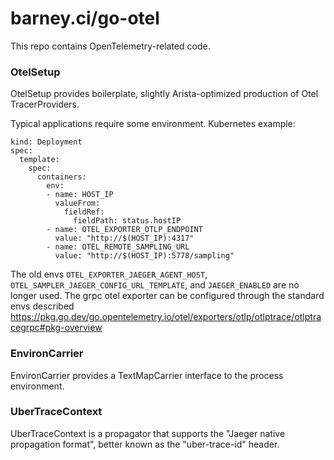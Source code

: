 # barney.ci/go-otel

This repo contains OpenTelemetry-related code.

### OtelSetup

OtelSetup provides boilerplate, slightly Arista-optimized production of Otel TracerProviders.

Typical applications require some environment. Kubernetes example:

```
kind: Deployment
spec:
  template:
    spec:
      containers:
        env:
        - name: HOST_IP
          valueFrom:
            fieldRef:
              fieldPath: status.hostIP
        - name: OTEL_EXPORTER_OTLP_ENDPOINT
          value: "http://$(HOST_IP):4317"
        - name: OTEL_REMOTE_SAMPLING_URL
          value: "http://$(HOST_IP):5778/sampling"
```

The old envs `OTEL_EXPORTER_JAEGER_AGENT_HOST`, `OTEL_SAMPLER_JAEGER_CONFIG_URL_TEMPLATE`, and `JAEGER_ENABLED` are no longer used.
The grpc otel exporter can be configured through the standard envs described https://pkg.go.dev/go.opentelemetry.io/otel/exporters/otlp/otlptrace/otlptracegrpc#pkg-overview

### EnvironCarrier

EnvironCarrier provides a TextMapCarrier interface to the process environment.

### UberTraceContext

UberTraceContext is a propagator that supports the "Jaeger native propagation format", better known as the "uber-trace-id" header.
